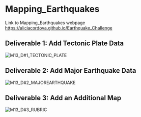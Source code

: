 # Mapping_Earthquakes

Link to Mapping_Earthquakes webpage https://aliciacordova.github.io/Earthquake_Challenge

## Deliverable 1: Add Tectonic Plate Data

![M13_D#1_TECTONIC_PLATE](https://user-images.githubusercontent.com/87447639/140649023-42262331-6c8e-4915-a385-6b9dd9b03ff8.PNG)

## Deliverable 2: Add Major Earthquake Data 

![M13_D#2_MAJOREARTHQUAKE](https://user-images.githubusercontent.com/87447639/140649026-a1be4155-536f-413d-bb9b-2e25e715f11c.PNG)

## Deliverable 3: Add an Additional Map

![M13_D#3_RUBRIC](https://user-images.githubusercontent.com/87447639/140649028-002bfa87-7348-42d7-907c-56abab17166b.PNG)


